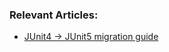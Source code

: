 ### Relevant Articles:
- [JUnit4 -> JUnit5 migration guide](http://www.baeldung.com/junit4-junit5-migration-guide)

